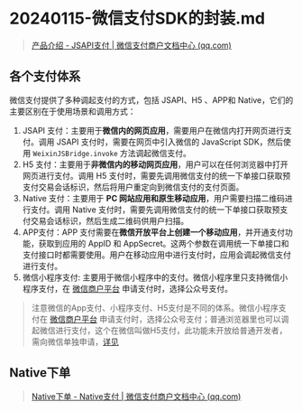 # 20240115-微信支付SDK的封装.md

> [产品介绍 - JSAPI支付 | 微信支付商户文档中心 (qq.com)](https://pay.weixin.qq.com/docs/merchant/products/jsapi-payment/introduction.html)

## 各个支付体系

微信支付提供了多种调起支付的方式，包括 JSAPI、H5 、APP和 Native，它们的主要区别在于使用场景和调用方式：

1. JSAPI 支付：主要用于**微信内的网页应用**，需要用户在微信内打开网页进行支付。调用 JSAPI 支付时，需要在网页中引入微信的 JavaScript SDK，然后使用 `WeixinJSBridge.invoke` 方法调起微信支付。
2. H5 支付：主要用于**非微信内的移动网页应用**，用户可以在任何浏览器中打开网页进行支付。调用 H5 支付时，需要先调用微信支付的统一下单接口获取预支付交易会话标识，然后将用户重定向到微信支付的支付页面。
3. Native 支付：主要用于 **PC 网站应用和原生移动应用**，用户需要扫描二维码进行支付。调用 Native 支付时，需要先调用微信支付的统一下单接口获取预支付交易会话标识，然后生成二维码供用户扫描。
4. APP支付：APP 支付需要在**微信开放平台上创建一个移动应用**，并开通支付功能，获取到应用的 AppID 和 AppSecret。这两个参数在调用统一下单接口和支付接口时都需要使用。用户在移动应用中进行支付时，应用会调起微信支付进行支付。
5. 微信小程序支付: 主要用于微信小程序中的支付。微信小程序里只支持微信小程序支付，在 [微信商户平台](https://pay.weixin.qq.com/) 申请支付时，选择公众号支付。

> 注意微信的App支付、小程序支付、H5支付是不同的体系。微信小程序支付在 [微信商户平台](https://pay.weixin.qq.com/) 申请支付时，选择公众号支付；普通浏览器里也可以调起微信进行支付，这个在微信叫做H5支付，此功能未开放给普通开发者，需向微信单独申请，[详见](https://pay.weixin.qq.com/wiki/doc/api/H5.php?chapter=15_1)

## Native下单

> [Native下单 - Native支付 | 微信支付商户文档中心 (qq.com)](https://pay.weixin.qq.com/docs/merchant/apis/native-payment/direct-jsons/native-prepay.html)